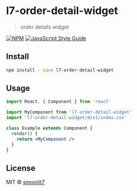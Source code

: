 # l7-order-detail-widget

> order details widget

[![NPM](https://img.shields.io/npm/v/l7-order-detail-widget.svg)](https://www.npmjs.com/package/l7-order-detail-widget) [![JavaScript Style Guide](https://img.shields.io/badge/code_style-standard-brightgreen.svg)](https://standardjs.com)

## Install

```bash
npm install --save l7-order-detail-widget
```

## Usage

```jsx
import React, { Component } from 'react'

import MyComponent from 'l7-order-detail-widget'
import 'l7-order-detail-widget/dist/index.css'

class Example extends Component {
  render() {
    return <MyComponent />
  }
}
```

## License

MIT © [simonlit7](https://github.com/simonlit7)
